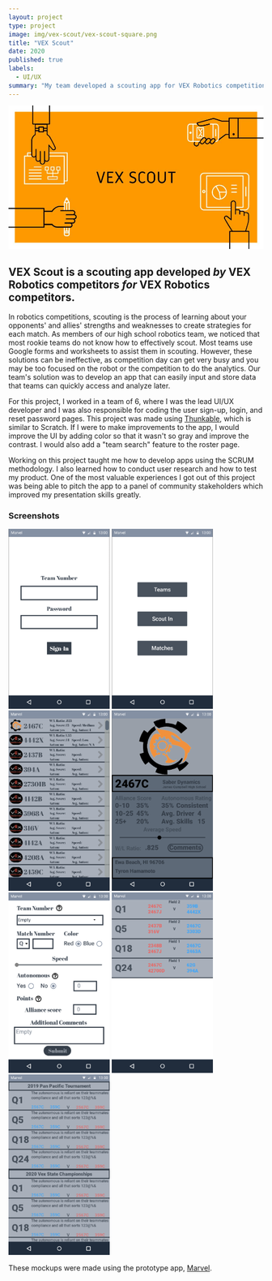 ```yaml
---
layout: project
type: project
image: img/vex-scout/vex-scout-square.png
title: "VEX Scout"
date: 2020
published: true
labels:
  - UI/UX
summary: "My team developed a scouting app for VEX Robotics competitions for my high school hackathon."
---
```


<div class="text-center"><img class="img-fluid" src="../img/vex-scout/vex-scout-header.jpg"></div>

## VEX Scout is a scouting app developed *by*  VEX Robotics competitors *for*  VEX Robotics competitors. 

In robotics competitions, scouting is the process of learning about your opponents' and allies' strengths and weaknesses to create strategies for each match. As members of our high school robotics team, we noticed that most rookie teams do not know how to effectively scout. Most teams use Google forms and worksheets to assist them in scouting. However, these solutions can be ineffective, as competition day can get very busy and you may be too focused on the robot or the competition to do the analytics. Our team's solution was to develop an app that can easily input and store data that teams can quickly access and analyze later.

For this project, I worked in a team of 6, where I was the lead UI/UX developer and I was also responsible for coding the user sign-up, login, and reset password pages. This project was made using [Thunkable](https://thunkable.com/), which is similar to Scratch. If I were to make improvements to the app, I would improve the UI by adding color so that it wasn't so gray and improve the contrast. I would also add a "team search" feature to the roster page. 

Working on this project taught me how to develop apps using the SCRUM methodology. I also learned how to conduct user research and how to test my product. One of the most valuable experiences I got out of this project was being able to pitch the app to a panel of community stakeholders which improved my presentation skills greatly. 

### Screenshots

<div class="text-center p-4">
  <img width="200px" src="../img/vex-scout/login.png" class="img-thumbnail" >
  <img width="200px" src="../img/vex-scout/home.png" class="img-thumbnail" >
  <img width="200px" src="../img/vex-scout/roster.png" class="img-thumbnail" >
  <img width="200px" src="../img/vex-scout/team-info.png" class="img-thumbnail" >
</div>
<div class="text-center p-4">
  <img width="200px" src="../img/vex-scout/scout-in.png" class="img-thumbnail" >
  <img width="200px" src="../img/vex-scout/matches.png" class="img-thumbnail" >
    <img width="200px" src="../img/vex-scout/comments.png" class="img-thumbnail" >
</div>

These mockups were made using the prototype app, [Marvel](https://marvelapp.com).